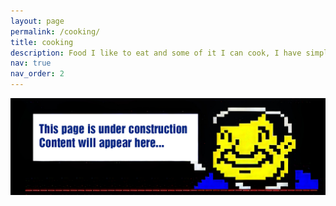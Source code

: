 ```yaml
---
layout: page
permalink: /cooking/
title: cooking
description: Food I like to eat and some of it I can cook, I have simple tastes.
nav: true
nav_order: 2
---
```


<!-- _pages/cooking.md -->

<img src="/assets/img/under construction.png">
